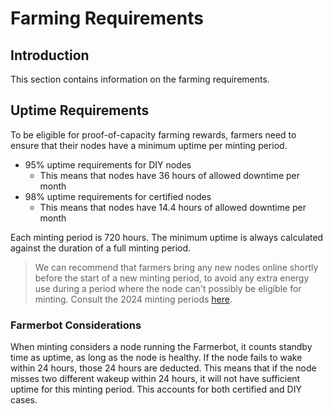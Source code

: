 <h1> Farming Requirements </h1>



## Introduction

This section contains information on the farming requirements.

## Uptime Requirements

To be eligible for proof-of-capacity farming rewards, farmers need to ensure that their nodes have a minimum uptime per minting period. 

- 95% uptime requirements for DIY nodes
  - This means that nodes have 36 hours of allowed downtime per month
- 98% uptime requirements for certified nodes
  - This means that nodes have 14.4 hours of allowed downtime per month

Each minting period is 720 hours. The minimum uptime is always calculated against the duration of a full minting period. 

> We can recommend that farmers bring any new nodes online shortly before the start of a new minting period, to avoid any extra energy use during a period where the node can't possibly be eligible for minting. Consult the 2024 minting periods [here](./farming_optimization/minting_periods.md#2024-minting-periods).

### Farmerbot Considerations

When minting considers a node running the Farmerbot, it counts standby time as uptime, as long as the node is healthy. If the node fails to wake within 24 hours, those 24 hours are deducted. This means that if the node misses two different wakeup within 24 hours, it will not have sufficient uptime for this minting period. This accounts for both certified and DIY cases.
